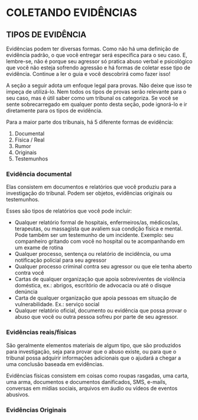 <h1>COLETANDO EVIDÊNCIAS</h1>
<h2>TIPOS DE EVIDÊNCIA</h2>
<p>Evidências podem ter diversas formas. Como não há uma definição de evidência padrão, o que você entregar será específica para o seu caso. E, lembre-se, não é porque seu agressor só pratica abuso verbal e psicológico que você não esteja sofrendo agressão e há formas de coletar esse tipo de evidência. Continue a ler o guia e você descobrirá como fazer isso!</p>
<p>A seção a seguir adota um enfoque legal para provas. Não deixe que isso te impeça de utilizá-lo. Nem todos os tipos de provas serão relevante para o seu caso, mas é útil saber como um tribunal os categoriza. Se você se sente sobrecarregado em qualquer ponto desta seção, pode ignorá-lo e ir diretamente para os tipos de evidência.</p>
<p>Para a maior parte dos tribunais, há 5 diferente formas de evidência:</p>
<ol>
    <li>Documental</li>
    <li>Física / Real</li>
    <li>Rumor</li>
    <li>Originais</li>
    <li>Testemunhos</li>
</ol>
<h3>Evidência documental</h3>
<p>Elas consistem em documentos e relatórios que você produziu para a investigação do tribunal. Podem ser objetos, evidências originais ou testemunhos.</p>
<p>Esses são tipos de relatórios que você pode incluir:</p>
<ul>
    <li>Qualquer relatório formal de hospitais, enfermeiros/as, médicos/as, terapeutas, ou massagista que avaliem sua condição física e mental. Pode também ser um testemunho de um incidente. Exemplo: seu companheiro gritando com você no hospital ou te acompanhando em um exame de rotina</li>
    <li>Qualquer processo, sentença ou relatório de incidência, ou uma notificação policial para seu agressor</li>
    <li>Qualquer processo criminal contra seu agressor ou que ele tenha aberto contra você</li>
    <li>Cartas de qualquer organização que apoia sobreviventes de violência doméstica, ex.: abrigos, escritório de advocacia ou até o disque denúncia</li>
    <li>Carta de qualquer organização que apoia pessoas em situação de vulnerabilidade. Ex.: serviço social</li>
    <li>Qualquer relatório oficial, documento ou evidência que possa provar o abuso que você ou outra pessoa sofreu por parte de seu agressor.</li>
</ul>
<h3>Evidências reais/físicas</h3>
<p>São geralmente elementos materiais de algum tipo, que são produzidos para investigação, seja para provar que o abuso existe, ou para que o tribunal possa adquirir informações adicionais que o ajudará a chegar a uma conclusão baseada em evidências.</p>
<p>Evidências físicas consistem em coisas como roupas rasgadas, uma carta, uma arma, documentos e documentos danificados, SMS, e-mails, conversas em mídias sociais, arquivos em áudio ou vídeos de eventos abusivos.</p>
<h3>Evidências Originais</h3>
